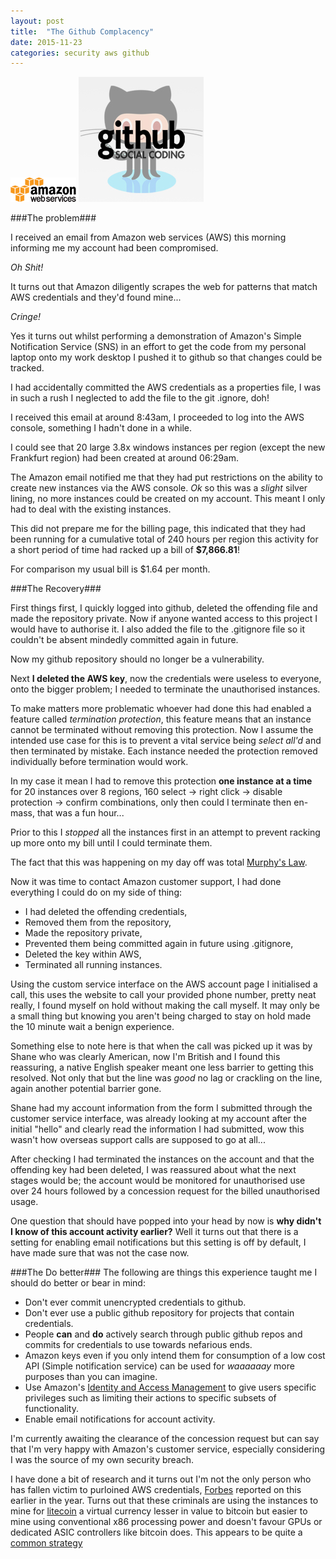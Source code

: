 ```yaml
---
layout: post
title:  "The Github Complacency"
date: 2015-11-23
categories: security aws github
---
```

![AWS Logo](/assets/aws_logo_small.png)  ![Github Logo](/assets/github_logo_small.jpg)

###The problem###

I received an email from Amazon web services (AWS) this morning informing me my account had been compromised.

*Oh Shit!*

It turns out that Amazon diligently scrapes the web for patterns that match AWS credentials and they'd found mine...

*Cringe!*

Yes it turns out whilst performing a demonstration of Amazon's Simple Notification Service (SNS) in an effort to get the code from my personal laptop onto my work desktop I pushed it to github so that changes could be tracked.

I had accidentally committed the AWS credentials as a properties file, I was in such a rush I neglected to add the file to the git .ignore, doh!

I received this email at around 8:43am, I proceeded to log into the AWS console, something I hadn't done in a while.

I could see that 20 large 3.8x windows instances per region (except the new Frankfurt region) had been created at around 06:29am. 

The Amazon email notified me that they had put restrictions on the ability to create new instances via the AWS console. *Ok* so this was a *slight* silver lining, no more instances could be created on my account. This meant I only had to deal with the existing instances. 

This did not prepare me for the billing page, this indicated that they had been running for a cumulative total of 240 hours per region this activity for a short period of time had racked up a bill of **$7,866.81**!

For comparison my usual bill is $1.64 per month.

###The Recovery###

First things first, I quickly logged into github, deleted the offending file and made the repository private. Now if anyone wanted access to this project I would have to authorise it. I also added the file to the .gitignore file so it couldn't be absent mindedly committed again in future.

Now my github repository should no longer be a vulnerability.

Next **I deleted the AWS key**, now the credentials were useless to everyone, onto the bigger problem; I needed to terminate the unauthorised instances.

To make matters more problematic whoever had done this had enabled a feature called *termination protection*, this feature means that an instance cannot be terminated without removing this protection. Now I assume the intended use case for this is to prevent a vital service being *select all'd* and then terminated by mistake. Each instance needed the protection removed individually before termination would work.

In my case it mean I had to remove this protection **one instance at a time** for 20 instances over 8 regions, 160 select -> right click -> disable protection -> confirm combinations, only then could I terminate then en-mass, that was a fun hour... 

Prior to this I *stopped* all the instances first in an attempt to prevent racking up more onto my bill until I could terminate them.

The fact that this was happening on my day off was total [Murphy's Law][Murphy's Law].

Now it was time to contact Amazon customer support, I had done everything I could do on my side of thing:

- I had deleted the offending credentials,
- Removed them from the repository, 
- Made the repository private,
- Prevented them being committed again in future using .gitignore, 
- Deleted the key within AWS,
- Terminated all running instances. 

Using the custom service interface on the AWS account page I initialised a call, this uses the website to call your provided phone number, pretty neat really, I found myself on hold without making the call myself. It may only be a small thing but knowing you aren't being charged to stay on hold made the 10 minute wait a benign experience.

Something else to note here is that when the call was picked up it was by Shane who was clearly American, now I'm British and I found this reassuring, a native English speaker meant one less barrier to getting this resolved. Not only that but the line was *good* no lag or crackling on the line, again another potential barrier gone. 

Shane had my account information from the form I submitted through the customer service interface, was already looking at my account after the initial "hello" and clearly read the information I had submitted, wow this wasn't how overseas support calls are supposed to go at all...

After checking I had terminated  the instances on the account and that the offending key had been deleted, I was reassured about what the next stages would be; the account would be monitored for unauthorised use over 24 hours followed by a concession request for the billed unauthorised usage.

One question that should have popped into your head by now is **why didn't I know of this account activity earlier?** Well it turns out that there is a setting for enabling email notifications but this setting is off by default, I have made sure that was not the case now.

###The Do better###
The following are things this experience taught me I should do better or bear in mind:

* Don't ever commit unencrypted credentials to github.
* Don't ever use a public github repository for projects that contain credentials.
* People **can** and **do** actively search through public github repos and commits for credentials to use towards nefarious ends.
* Amazon keys even if you only intend them for consumption of a low cost API (Simple notification service) can be used for *waaaaaay* more purposes than you can imagine.
* Use Amazon's [Identity and Access Management][Identity and Access Management] to give users specific privileges such as limiting their actions to specific subsets of functionality.
* Enable email notifications for account activity.

I'm currently awaiting the clearance of the concession request but can say that I'm very happy with Amazon's customer service, especially considering I was the source of my own security breach.

I have done a bit of research and it turns out I'm not the only person who has fallen victim to purloined AWS credentials, [Forbes][Forbes Report] reported on this earlier in the year. Turns out that these criminals are using the instances to mine for [litecoin][litecoin] a virtual currency lesser in value to bitcoin but easier to mine using conventional x86 processing power and doesn't favour GPUs or dedicated ASIC controllers like bitcoin does. This appears to be quite a [common strategy][Litecoin Mining]

[Identity and Access Management]: http://aws.amazon.com/iam/
[Forbes Report]: http://www.forbes.com/sites/runasandvik/2014/01/14/attackers-scrape-github-for-cloud-service-credentials-hijack-account-to-mine-virtual-currency/
[litecoin]: https://litecoin.org/
[Litecoin Mining]: http://vertis.io/2013/12/16/unauthorised-litecoin-mining.html
[Murphy's Law]: http://www.murphys-laws.com/

